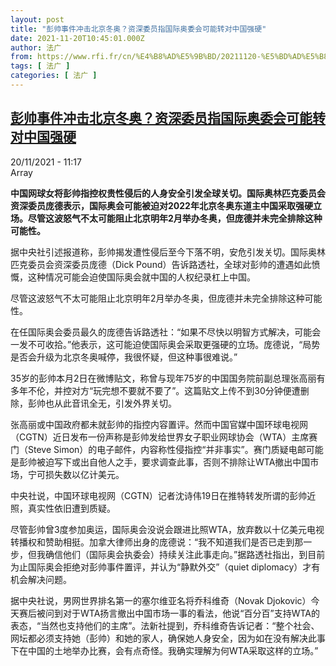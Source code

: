 ```yaml
---
layout: post
title: "彭帅事件冲击北京冬奥？资深委员指国际奥委会可能转对中国强硬"
date: 2021-11-20T10:45:01.000Z
author: 法广
from: https://www.rfi.fr/cn/%E4%B8%AD%E5%9B%BD/20211120-%E5%BD%AD%E5%B8%85%E4%BA%8B%E4%BB%B6%E5%86%B2%E5%87%BB%E5%8C%97%E4%BA%AC%E5%86%AC%E5%A5%A5-%E8%B5%84%E6%B7%B1%E5%A7%94%E5%91%98%E6%8C%87%E5%9B%BD%E9%99%85%E5%A5%A5%E5%A7%94%E4%BC%9A%E5%8F%AF%E8%83%BD%E8%BD%AC%E5%AF%B9%E4%B8%AD%E5%9B%BD%E5%BC%BA%E7%A1%AC
tags: [ 法广 ]
categories: [ 法广 ]
---
```

<!--1637405101000-->
[彭帅事件冲击北京冬奥？资深委员指国际奥委会可能转对中国强硬](https://www.rfi.fr/cn/%E4%B8%AD%E5%9B%BD/20211120-%E5%BD%AD%E5%B8%85%E4%BA%8B%E4%BB%B6%E5%86%B2%E5%87%BB%E5%8C%97%E4%BA%AC%E5%86%AC%E5%A5%A5-%E8%B5%84%E6%B7%B1%E5%A7%94%E5%91%98%E6%8C%87%E5%9B%BD%E9%99%85%E5%A5%A5%E5%A7%94%E4%BC%9A%E5%8F%AF%E8%83%BD%E8%BD%AC%E5%AF%B9%E4%B8%AD%E5%9B%BD%E5%BC%BA%E7%A1%AC)
------

<div>
<div>20/11/2021 - 11:17</div>Array<p><strong>                    中国网球女将彭帅指控权贵性侵后的人身安全引发全球关切。国际奥林匹克委员会资深委员庞德表示，国际奥会可能被迫对2022年北京冬奥东道主中国采取强硬立场。尽管这波怒气不太可能阻止北京明年2月举办冬奥，但庞德并未完全排除这种可能性。                </strong></p><div >                    <p>据中央社引述报道称，彭帅揭发遭性侵后至今下落不明，安危引发关切。国际奥林匹克委员会资深委员庞德（Dick Pound）告诉路透社，全球对彭帅的遭遇如此愤慨，这种情况可能会迫使国际奥会就中国的人权纪录杠上中国。</p><p>尽管这波怒气不太可能阻止北京明年2月举办冬奥，但庞德并未完全排除这种可能性。</p><p>在任国际奥会委员最久的庞德告诉路透社：“如果不尽快以明智方式解决，可能会一发不可收拾。”他表示，这可能迫使国际奥会采取更强硬的立场。庞德说，“局势是否会升级为北京冬奥喊停，我很怀疑，但这种事很难说。”</p><p>35岁的彭帅本月2日在微博贴文，称曾与现年75岁的中国国务院前副总理张高丽有多年不伦，并控对方“玩完想不要就不要了”。这篇贴文上传不到30分钟便遭删除，彭帅也从此音讯全无，引发外界关切。</p><p>张高丽或中国政府都未就彭帅的指控内容置评。然而中国官媒中国环球电视网（CGTN）近日发布一份声称是彭帅发给世界女子职业网球协会（WTA）主席赛门（Steve Simon）的电子邮件，内容称性侵指控“并非事实”。赛门质疑电邮可能是彭帅被迫写下或出自他人之手，要求调查此事，否则不排除让WTA撤出中国市场，宁可损失数以亿计美元。</p><p>中央社说，中国环球电视网（CGTN）记者沈诗伟19日在推特转发所谓的彭帅近照，真实性依旧遭到质疑。</p><p>尽管彭帅曾3度参加奥运，国际奥会没说会跟进比照WTA，放弃数以十亿美元电视转播权和赞助相挺。加拿大律师出身的庞德说：“我不知道我们是否已走到那一步，但我确信他们（国际奥会执委会）持续关注此事走向。”据路透社指出，到目前为止国际奥会拒绝对彭帅事件置评，并认为“静默外交”（quiet diplomacy）才有机会解决问题。</p><p>据中央社说，男网世界排名第一的塞尔维亚名将乔科维奇（Novak Djokovic）今天赛后被问到对于WTA扬言撤出中国市场一事的看法，他说“百分百”支持WTA的表态，“当然也支持他们的主席”。法新社提到，乔科维奇告诉记者：“整个社会、网坛都必须支持她（彭帅）和她的家人，确保她人身安全，因为如在没有解决此事下在中国的土地举办比赛，会有点奇怪。我确实理解为何WTA采取这样的立场。”</p>                                            <div data-selfpromo-newsletter>    </div>    <div data-selfpromo-app>    </div>                </div>
</div>
